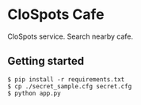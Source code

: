 # CloSpots Cafe

CloSpots service.
Search nearby cafe.

## Getting started

```
$ pip install -r requirements.txt
$ cp ./secret_sample.cfg secret.cfg
$ python app.py
```

